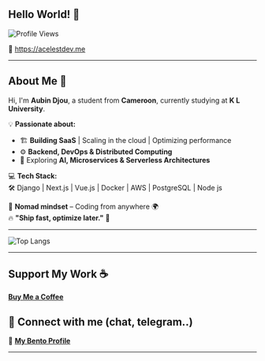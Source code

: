 
## **Hello World!** 👋  
![Profile Views](https://komarev.com/ghpvc/?username=acelest&color=green)  

🔗 https://acelestdev.me  

---

## **About Me** 🚀  
Hi, I'm **Aubin Djou**, a student from **Cameroon**, currently studying at **K L University**.  

💡 **Passionate about:**  
- 🏗 **Building SaaS** | Scaling in the cloud | Optimizing performance  
- ⚙️ **Backend, DevOps & Distributed Computing**  
- 🤖 Exploring **AI, Microservices & Serverless Architectures**  

💻 **Tech Stack:**  
🛠 Django | Next.js | Vue.js | Docker | AWS | PostgreSQL | Node js 

📍 **Nomad mindset** – Coding from anywhere 🌍  
🔥 **"Ship fast, optimize later."** 🚀  

---

![Top Langs](https://github-readme-stats.vercel.app/api/top-langs/?username=acelest&layout=compact&theme=radical)  

---

## **Support My Work** ☕  
[**Buy Me a Coffee**](https://buymeacoffee.com/acelestcode)  

## **🔗 Connect with me (chat, telegram..)**  
📌 [**My Bento Profile**](https://bento.me/aubindjou)  

---

